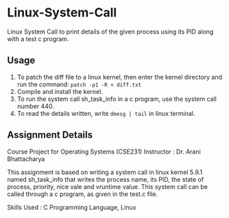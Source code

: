 # Linux-System-Call
Linux System Call to print details of the given process using its PID along with a test c program.

## Usage
1. To patch the diff file to a linux kernel, then enter the kernel directory and run the command:
    `patch -p1 -R < diff.txt`
2. Compile and install the kernel.
3. To run the system call sh_task_info in a c program, use the system call number 440.
4. To read the details written, write `dmesg | tail` in linux terminal.


## Assignment Details
Course Project for Operating Systems (CSE231)
Instructor : Dr. Arani Bhattacharya

This assignment is based on writing a system call in linux kernel 5.9.1 named sh_task_info that writes the process name, its PID, the state of process, priority, nice vale and vruntime value. 
This system call can be called through a c program, as given in the test.c file.


Skills Used : C Programming Language, Linux
